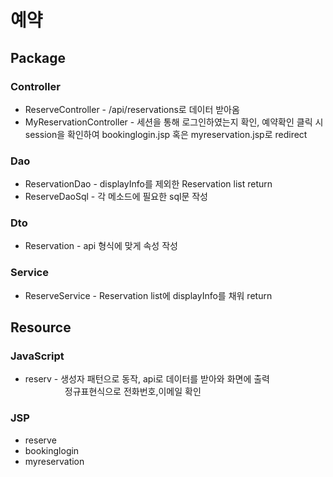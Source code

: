 # 예약

## Package

### Controller
  * ReserveController - /api/reservations로 데이터 받아옴
  * MyReservationController - 세션을 통해 로그인하였는지 확인, 예약확인 클릭 시 session을 확인하여 bookinglogin.jsp 혹은 myreservation.jsp로 redirect

### Dao
  * ReservationDao - displayInfo를 제외한 Reservation list return 
  * ReserveDaoSql - 각 메소드에 필요한 sql문 작성

### Dto
  * Reservation - api 형식에 맞게 속성 작성

### Service 
  * ReserveService - Reservation list에 displayInfo를 채워 return

## Resource

### JavaScript
  * reserv - 생성자 패턴으로 동작, api로 데이터를 받아와 화면에 출력
  <br>&nbsp;&nbsp;&nbsp;&nbsp;&nbsp;&nbsp;&nbsp;&nbsp;&nbsp;&nbsp;&nbsp;&nbsp;&nbsp;&nbsp;&nbsp;
  정규표현식으로 전화번호,이메일 확인

### JSP
  * reserve
  * bookinglogin
  * myreservation


